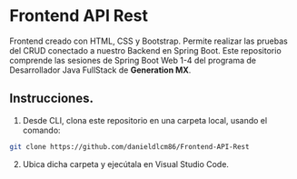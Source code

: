 # Frontend API Rest
Frontend creado con HTML, CSS y Bootstrap. Permite realizar las pruebas del CRUD conectado a nuestro Backend en Spring Boot.
Este repositorio comprende las sesiones de Spring Boot Web 1-4 del programa de Desarrollador Java FullStack de **Generation MX**.

## Instrucciones.
1. Desde CLI, clona este repositorio en una carpeta local, usando el comando:
```sh
git clone https://github.com/danieldlcm86/Frontend-API-Rest
```
2. Ubica dicha carpeta y ejecútala en Visual Studio Code.
